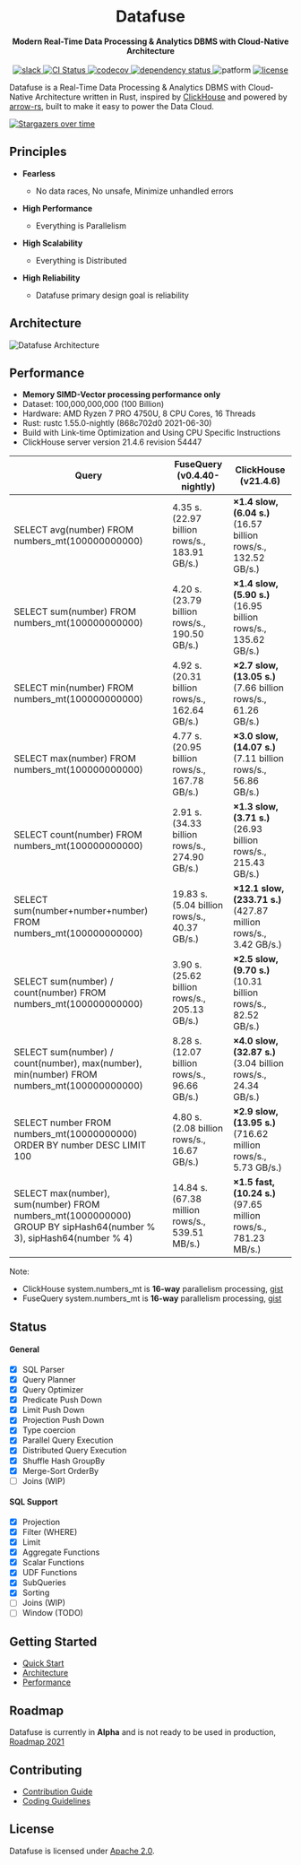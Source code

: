 <div align="center">
<h1>Datafuse</h1>
<strong>
Modern Real-Time Data Processing & Analytics DBMS with Cloud-Native Architecture
</strong>

<br>
<br>

<div>
<a href="https://join.slack.com/t/datafusecloud/shared_invite/zt-nojrc9up-50IRla1Y1h56rqwCTkkDJA">
<img src="https://badgen.net/badge/Slack/Join%20Datafuse/0abd59?icon=slack" alt="slack" />
</a>

<a href="https://github.com/datafuselabs/datafuse/actions">
<img src="https://github.com/datafuselabs/datafuse/actions/workflows/unit-tests.yml/badge.svg" alt="CI Status" />
</a>

<a href="https://codecov.io/gh/datafuselabs/datafuse">
<img src="https://codecov.io/gh/datafuselabs/datafuse/branch/master/graph/badge.svg" alt="codecov" />
</a>

<a href="https://deps.rs/repo/github/datafuselabs/datafuse">
<img src="https://deps.rs/repo/github/datafuselabs/datafuse/status.svg" alt="dependency status" />
</a>

<img src="https://img.shields.io/badge/Platform-Linux,%20ARM,%20OS%20X,%20Windows-green.svg?style=flat" alt="patform" />

<a href="https://opensource.org/licenses/Apache-2.0">
<img src="https://img.shields.io/badge/License-Apache%202.0-blue.svg" alt="license" />
</a>

</div>
</div>

Datafuse is a Real-Time Data Processing & Analytics DBMS with Cloud-Native Architecture written
in Rust, inspired by [ClickHouse](https://github.com/ClickHouse/ClickHouse) and powered by [arrow-rs](https://github.com/apache/arrow-rs), built to make it easy to power the Data Cloud.

[![Stargazers over time](https://starchart.cc/datafuselabs/datafuse.svg)](https://starchart.cc/datafuselabs/datafuse)

## Principles

* **Fearless**
  - No data races, No unsafe, Minimize unhandled errors

* **High Performance**
  - Everything is Parallelism

* **High Scalability**
  - Everything is Distributed

* **High Reliability**
  - Datafuse primary design goal is reliability

## Architecture

![Datafuse Architecture](https://datafuse-1253727613.cos.ap-hongkong.myqcloud.com/datafuse-v1.svg)

## Performance

* **Memory SIMD-Vector processing performance only**
* Dataset: 100,000,000,000 (100 Billion)
* Hardware: AMD Ryzen 7 PRO 4750U, 8 CPU Cores, 16 Threads
* Rust: rustc 1.55.0-nightly (868c702d0 2021-06-30)
* Build with Link-time Optimization and Using CPU Specific Instructions
* ClickHouse server version 21.4.6 revision 54447


| Query                                                        | FuseQuery (v0.4.40-nightly)                                  | ClickHouse (v21.4.6)                                         |
| ------------------------------------------------------------ | --------------------------------------------------- | ------------------------------------------------------------ |
| SELECT avg(number) FROM numbers_mt(100000000000)             | 4.35 s.<br /> (22.97 billion rows/s., 183.91 GB/s.) | **×1.4 slow, (6.04 s.)** <br /> (16.57 billion rows/s., 132.52 GB/s.) |
| SELECT sum(number) FROM numbers_mt(100000000000)             | 4.20 s.<br />(23.79 billion rows/s., 190.50 GB/s.)  | **×1.4 slow, (5.90 s.)** <br />(16.95 billion rows/s., 135.62 GB/s.) |
| SELECT min(number) FROM numbers_mt(100000000000)             | 4.92 s.<br />(20.31 billion rows/s., 162.64 GB/s.)  | **×2.7 slow, (13.05 s.)** <br /> (7.66 billion rows/s., 61.26 GB/s.) |
| SELECT max(number) FROM numbers_mt(100000000000)             | 4.77 s.<br />(20.95 billion rows/s., 167.78 GB/s.)  | **×3.0 slow, (14.07 s.)** <br /> (7.11 billion rows/s., 56.86 GB/s.) |
| SELECT count(number) FROM numbers_mt(100000000000)           | 2.91 s.<br />(34.33 billion rows/s., 274.90 GB/s.)  | **×1.3 slow, (3.71 s.)** <br /> (26.93 billion rows/s., 215.43 GB/s.) |
| SELECT sum(number+number+number) FROM numbers_mt(100000000000) | 19.83 s.<br />(5.04 billion rows/s., 40.37 GB/s.)   | **×12.1 slow, (233.71 s.)** <br /> (427.87 million rows/s., 3.42 GB/s.) |
| SELECT sum(number) / count(number) FROM numbers_mt(100000000000) | 3.90 s.<br />(25.62 billion rows/s., 205.13 GB/s.)  | **×2.5 slow, (9.70 s.)** <br /> (10.31 billion rows/s., 82.52 GB/s.) |
| SELECT sum(number) / count(number), max(number), min(number) FROM numbers_mt(100000000000) | 8.28 s.<br />(12.07 billion rows/s., 96.66 GB/s.)   | **×4.0 slow, (32.87 s.)** <br /> (3.04 billion rows/s., 24.34 GB/s.) |
| SELECT number FROM numbers_mt(10000000000) ORDER BY number DESC LIMIT 100 | 4.80 s.<br />(2.08 billion rows/s., 16.67 GB/s.)    | **×2.9 slow, (13.95 s.)** <br /> (716.62 million rows/s., 5.73 GB/s.) |
| SELECT max(number), sum(number) FROM numbers_mt(1000000000) GROUP BY sipHash64(number % 3), sipHash64(number % 4) | 14.84 s.<br />(67.38 million rows/s., 539.51 MB/s.) | **×1.5 fast, (10.24 s.)** <br /> (97.65 million rows/s., 781.23 MB/s.) |

Note:

* ClickHouse system.numbers_mt is <b>16-way</b> parallelism processing, [gist](https://gist.github.com/BohuTANG/bba7ec2c23da8017eced7118b59fc7d5)
* FuseQuery system.numbers_mt is <b>16-way</b> parallelism processing, [gist](https://gist.github.com/BohuTANG/8c37f5390e129cfc9d648ff930d9ef03)

## Status

#### General

- [x] SQL Parser
- [x] Query Planner
- [x] Query Optimizer
- [x] Predicate Push Down
- [x] Limit Push Down
- [x] Projection Push Down
- [x] Type coercion
- [x] Parallel Query Execution
- [x] Distributed Query Execution
- [x] Shuffle Hash GroupBy
- [x] Merge-Sort OrderBy
- [ ] Joins (WIP)

#### SQL Support

- [x] Projection
- [x] Filter (WHERE)
- [x] Limit
- [x] Aggregate Functions
- [x] Scalar Functions
- [x] UDF Functions
- [x] SubQueries
- [x] Sorting
- [ ] Joins (WIP)
- [ ] Window (TODO)

## Getting Started

* [Quick Start](https://datafuse.rs/overview/architecture/)
* [Architecture](https://datafuse.rs/overview/architecture/)
* [Performance](https://datafuse.rs/overview/performance/)

## Roadmap

Datafuse is currently in **Alpha** and is not ready to be used in production, [Roadmap 2021](https://github.com/datafuselabs/datafuse/issues/746)

## Contributing

* [Contribution Guide](https://datafuse.rs/development/contributing/)
* [Coding Guidelines](https://datafuse.rs/development/coding-guidelines/)


## License

Datafuse is licensed under [Apache 2.0](LICENSE).
